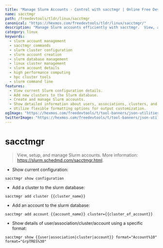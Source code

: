 ```yaml
---
title: "Manage Slurm Accounts - Control with sacctmgr | Online Free DevTools by Hexmos"
name: sacctmgr
path: /freedevtools/tldr/linux/sacctmgr
canonical: "https://hexmos.com/freedevtools/tldr/linux/sacctmgr/"
description: "Manage Slurm accounts efficiently with sacctmgr.  View, add, and modify cluster and account configurations using command-line interface. Free online tool, no registration required."
category: linux
keywords:
  - slurm account management
  - sacctmgr commands
  - slurm cluster configuration
  - slurm account creation
  - slurm database management
  - linux cluster management
  - slurm account details
  - high performance computing
  - hpc cluster tools
  - slurm command line
features:
  - View current Slurm configuration details.
  - Add new clusters to the Slurm database.
  - Create and manage Slurm accounts.
  - Show detailed information about users, associations, clusters, and accounts.
  - Utilize flexible formatting options for output customization.
ogImage: "https://hexmos.com/freedevtools/t/tool-banners/json-utilities-banner.png"
twitterImage: "https://hexmos.com/freedevtools/t/tool-banners/json-utilities-banner.png"
---
```


# sacctmgr

> View, setup, and manage Slurm accounts.
> More information: <https://slurm.schedmd.com/sacctmgr.html>.

- Show current configuration:

`sacctmgr show configuration`

- Add a cluster to the slurm database:

`sacctmgr add cluster {{cluster_name}}`

- Add an account to the slurm database:

`sacctmgr add account {{account_name}} cluster={{cluster_of_account}}`

- Show details of user/association/cluster/account using a specific format:

`sacctmgr show {{user|association|cluster|account}} format="Account%10" format="GrpTRES%30"`
